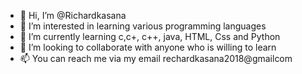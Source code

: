 - 👋 Hi, I’m @Richardkasana
- 👀 I’m interested in learning various programming languages
- 🌱 I’m currently learning c,c+, c++, java, HTML, Css and Python
- 💞️ I’m looking to collaborate with anyone who is willing to learn
- 📫 You can reach me via my email rechardkasana2018@gmailcom

<!---
Rechardkasana/Rechardkasana is a ✨ special ✨ repository because its `README.md` (this file) appears on your GitHub profile.
You can click the Preview link to take a look at your changes.
--->
